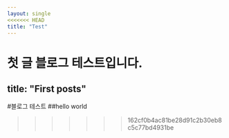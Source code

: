 ```yaml
---
layout: single
<<<<<<< HEAD
title: "Test"
---
```


첫 글 블로그 테스트입니다.
=======
title:  "First posts"
---

#블로그 테스트
##hello world
>>>>>>> 162cf0b4ac81be28d91c2b30eb8c5c77bd4931be
